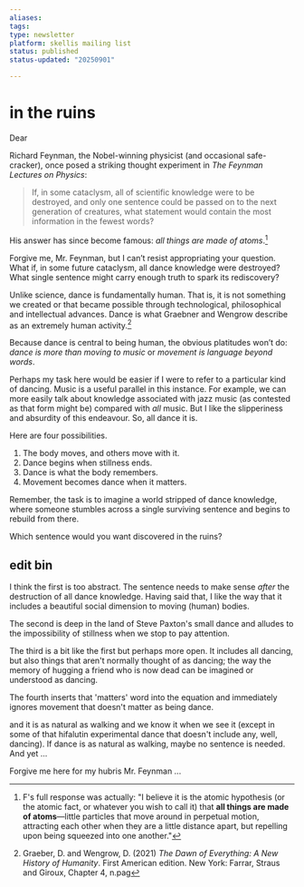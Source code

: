 ```yaml
---
aliases: 
tags: 
type: newsletter
platform: skellis mailing list
status: published
status-updated: "20250901"

---
```


#  in the ruins

Dear

Richard Feynman, the Nobel-winning physicist (and occasional safe-cracker), once posed a striking thought experiment in _The Feynman Lectures on Physics_:

> If, in some cataclysm, all of scientific knowledge were to be destroyed, and only one sentence could be passed on to the next generation of creatures, what statement would contain the most information in the fewest words?

His answer has since become famous: _all things are made of atoms_.[^1]

Forgive me, Mr. Feynman, but I can’t resist appropriating your question. What if, in some future cataclysm, all dance knowledge were destroyed? What single sentence might carry enough truth to spark its rediscovery?

[^1]: F's full response was actually: "I believe it is the atomic hypothesis (or the atomic fact, or whatever you wish to call it) that **all things are made of atoms**—little particles that move around in perpetual motion, attracting each other when they are a little distance apart, but repelling upon being squeezed into one another."

Unlike science, dance is fundamentally human. That is, it is not something we created or that became possible through technological, philosophical and intellectual advances. Dance is what Graebner and Wengrow describe as an extremely human activity.[^2] 

[^2]: Graeber, D. and Wengrow, D. (2021) _The Dawn of Everything: A New History of Humanity_. First American edition. New York: Farrar, Straus and Giroux, Chapter 4, n.pag

Because dance is central to being human, the obvious platitudes won’t do:  _dance is more than moving to music_ or  _movement is language beyond words_. 

Perhaps my task here would be easier if I were to refer to a particular kind of dancing. Music is a useful parallel in this instance. For example, we can more easily talk about knowledge associated with jazz music (as contested as that form might be) compared with _all_ music. But I like the slipperiness and absurdity of this endeavour. So, all dance it is. 

Here are four possibilities. 

1. The body moves, and others move with it.
2. Dance begins when stillness ends.
3. Dance is what the body remembers.
4. Movement becomes dance when it matters.

Remember, the task is to imagine a world stripped of dance knowledge, where someone stumbles across a single surviving sentence and begins to rebuild from there.

Which sentence would you want discovered in the ruins? 



## edit bin

I think the first is too abstract. The sentence needs to make sense _after_ the destruction of all dance knowledge. Having said that, I like the way that it includes a beautiful social dimension to moving (human) bodies.

The second is deep in the land of Steve Paxton's small dance and alludes to the impossibility of stillness when we stop to pay attention.

The third is a bit like the first but perhaps more open. It includes all dancing, but also things that aren't normally thought of as dancing; the way the memory of hugging a friend who is now dead can be imagined or understood as dancing. 

The fourth inserts that 'matters' word into the equation and immediately ignores movement that doesn't matter as being dance.

and it is as natural as walking and we know it when we see it (except in some of that hifalutin experimental dance that doesn't include any, well, dancing). If dance is as natural as walking, maybe no sentence is needed. And yet ... 

Forgive me here for my hubris Mr. Feynman ...  
